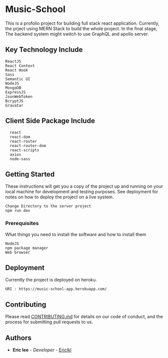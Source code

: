 # Music-School
This is a profolio project for building full stack react application. Currently, the prject using MERN Stack to build the whole project. In the final stage, The backend system might switch to use GraphQL and apollo server. 

## Key Technology Include
```
ReactJS
React Context
React Hook
Sass
Semantic UI
NodeJS
MongoDB
ExpressJS
JsonWebToken
BcryptJS
Gravatar
```

## Client Side Package Include
```
  react
  react-dom
  react-router
  react-router-dom
  react-scripts
  axios
  node-sass
```

## Getting Started

These instructions will get you a copy of the project up and running on your local machine for development and testing purposes. See deployment for notes on how to deploy the project on a live system.

```
Change Directory to the server project 
npm run dev
```

### Prerequisites

What things you need to install the software and how to install them

```
NodeJS
npm package manager
Web browser
```

## Deployment

Currently the project is deployed on heroku. 

```
URI : https://music-school-app.herokuapp.com/
```


## Contributing

Please read [CONTRIBUTING.md](https://gist.github.com/PurpleBooth/b24679402957c63ec426) for details on our code of conduct, and the process for submitting pull requests to us.

## Authors

* **Eric lee** - *Developer* - [Ericlkl](https://github.com/Ericlkl)

